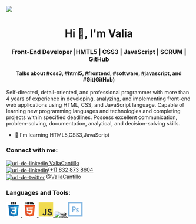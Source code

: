 <img src="https://github.com/ValiaCantillo/Valia24/blob/main/BANNER_VALIA resized.png" />
<!-- Generado con https://rahuldkjain.github.io/gh-profile-readme-generator/ -->
<h1 align="center">Hi 👋, I'm Valia</h1>
<h3 align="center">Front-End Developer |HMTL5  | CSS3  | JavaScript  | SCRUM  | GitHub </h3>
<h4 align="center">Talks about #css3, #html5, #frontend, #software, #javascript, and #Git(GitHub)</h4>

<p>Self-directed, detail-oriented, and professional programmer with more than 4 years of experience in developing, analyzing, and implementing front-end web applications using HTML, CSS, and JavaScript language. Capable of learning new programming languages and technologies and completing projects within specified deadlines. Possess excellent communication, problem-solving, documentation, analytical, and decision-solving skills.</p>

- 🌱 I'm learning HTML5,CSS3,JavaScript

<h3 align="left">Connect with me:</h3>
<p align="left">
<a href="www.linkedin.com/in/valia-cantillo" target="blank"><img align="center" src="https://github.com/ValiaCantillo/ValiaCantillo/blob/main/linkedin.png" alt="url-de-linkedin" height="30" width="30" /> ValiaCantillo </a> <br>
  <a href=" " target="blank"><img align="center" src="https://github.com/ValiaCantillo/ValiaCantillo/blob/main/whatsapp.png" alt="url-de-linkedin" height="30" width="30" />(+1) 832 873 8604 </a> <br>
<a href="https://twitter.com/CantilloValia" target="blank"><img align="center" src="https://github.com/ValiaCantillo/ValiaCantillo/blob/main/twitter.png" alt="url-de-twitter" height="30" width="30" /> @ValiaCantillo </a><br>
</p>

<h3 align="left">Languages and Tools:</h3>
<p align="left"> 
  <a href="https://www.w3schools.com/css/" target="_blank" rel="noreferrer"> <img src="https://raw.githubusercontent.com/devicons/devicon/master/icons/css3/css3-original-wordmark.svg" alt="css3" width="40" height="40"/> </a> 
  <a href="https://www.w3.org/html/" target="_blank" rel="noreferrer"> <img src="https://raw.githubusercontent.com/devicons/devicon/master/icons/html5/html5-original-wordmark.svg" alt="html5" width="40" height="40"/> </a>
  <a href="https://developer.mozilla.org/en-US/docs/Web/JavaScript" target="_blank" rel="noreferrer"> <img src="https://raw.githubusercontent.com/devicons/devicon/master/icons/javascript/javascript-original.svg" alt="javascript" width="40" height="40"/> </a>
<a href="https://git-scm.com/" target="_blank" rel="noreferrer"> <img src="https://www.vectorlogo.zone/logos/git-scm/git-scm-icon.svg" alt="git" width="40" height="40"/> </a>  
<a href="https://www.photoshop.com/en" target="_blank" rel="noreferrer"> <img src="https://raw.githubusercontent.com/devicons/devicon/master/icons/photoshop/photoshop-line.svg" alt="photoshop" width="40" height="40"/> </a> 
 </p>
